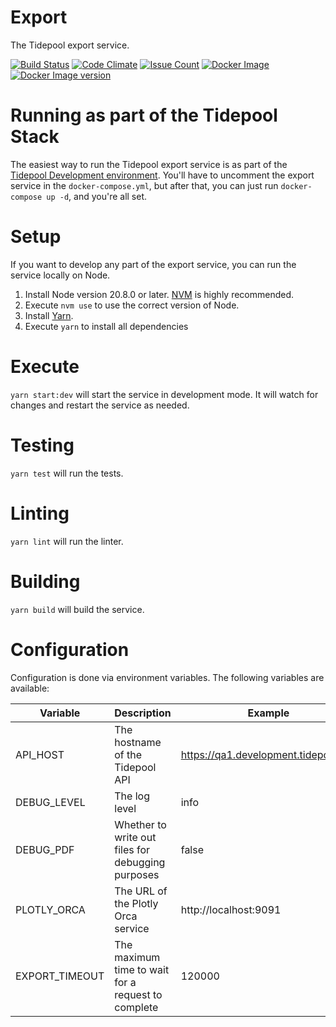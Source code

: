 # Export

The Tidepool export service.

[![Build Status](https://travis-ci.com/tidepool-org/export.png)](https://travis-ci.com/tidepool-org/export)
[![Code Climate](https://codeclimate.com/github/tidepool-org/export/badges/gpa.svg)](https://codeclimate.com/github/tidepool-org/export)
[![Issue Count](https://codeclimate.com/github/tidepool-org/export/badges/issue_count.svg)](https://codeclimate.com/github/tidepool-org/export)
[![Docker Image](https://images.microbadger.com/badges/image/tidepool/export.svg)](http://microbadger.com/images/tidepool/export "Get your own image badge on microbadger.com")
[![Docker Image version](https://images.microbadger.com/badges/version/tidepool/export.svg)](http://microbadger.com/images/tidepool/export "Get your own version badge on microbadger.com")

# Running as part of the Tidepool Stack
The easiest way to run the Tidepool export service is as part of the [Tidepool Development environment](https://github.com/tidepool-org/development).
You'll have to uncomment the export service in the `docker-compose.yml`, but after that, you can just run `docker-compose up -d`, and you're all set.

# Setup
If you want to develop any part of the export service, you can run the service locally on Node.

1. Install Node version 20.8.0 or later. [NVM](https://github.com/creationix/nvm) is highly recommended.
1. Execute `nvm use` to use the correct version of Node.
1. Install [Yarn](https://yarnpkg.com/).
1. Execute `yarn` to install all dependencies

# Execute
`yarn start:dev` will start the service in development mode. It will watch for changes and restart the service as needed.

# Testing
`yarn test` will run the tests.

# Linting
`yarn lint` will run the linter.

# Building
`yarn build` will build the service.

# Configuration
Configuration is done via environment variables. The following variables are available:

| Variable | Description | Example |
| --- | --- | --- |
| API_HOST | The hostname of the Tidepool API | https://qa1.development.tidepool.org |
| DEBUG_LEVEL | The log level | info |
| DEBUG_PDF | Whether to write out files for debugging purposes | false |
| PLOTLY_ORCA | The URL of the Plotly Orca service | http://localhost:9091 |
| EXPORT_TIMEOUT | The maximum time to wait for a request to complete | 120000 |


